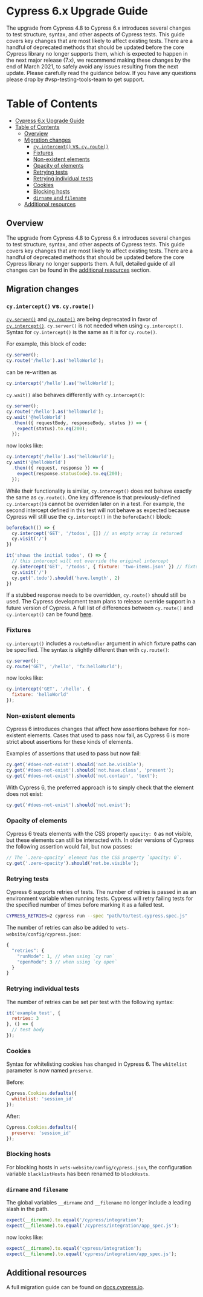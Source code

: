 # Cypress 6.x Upgrade Guide

The upgrade from Cypress 4.8 to Cypress 6.x introduces several changes to test structure, syntax, and other aspects of Cypress tests. This guide covers key changes that are most likely to affect existing tests. There are a handful of deprecated methods that should be updated before the core Cypress library no longer supports them, which is expected to happen in the next major release (7.x), we recommend making these changes by the end of March 2021, to safely avoid any issues resulting from the next update. Please carefully read the guidance below. If you have any questions please drop by #vsp-testing-tools-team to get support.

# Table of Contents

- [Cypress 6.x Upgrade Guide](#cypress-6x-upgrade-guide)
- [Table of Contents](#table-of-contents)
  - [Overview <a name="overview"></a>](#overview-)
  - [Migration changes <a name="migration-changes"></a>](#migration-changes-)
    - [`cy.intercept()` vs. `cy.route()` <a name="intercept"></a>](#cyintercept-vs-cyroute-)
    - [Fixtures <a name="fixtures"></a>](#fixtures-)
    - [Non-existent elements <a name="non-existent-elements"></a>](#non-existent-elements-)
    - [Opacity of elements <a name="opacity"></a>](#opacity-of-elements-)
    - [Retrying tests <a name="retries"></a>](#retrying-tests-)
    - [Retrying individual tests <a name="individual-retries"></a>](#retrying-individual-tests-)
    - [Cookies <a name="cookies"></a>](#cookies-)
    - [Blocking hosts <a name="blocking-hosts"></a>](#blocking-hosts-)
    - [`dirname` and `filename` <a name="dirname-filename"></a>](#dirname-and-filename-)
  - [Additional resources <a name="additional-resources"></a>](#additional-resources-)

## Overview <a name="overview"></a>

The upgrade from Cypress 4.8 to Cypress 6.x introduces several changes to test structure, syntax, and other aspects of Cypress tests. This guide covers key changes that are most likely to affect existing tests. There are a handful of deprecated methods that should be updated before the core Cypress library no longer supports them. A full, detailed guide of all changes can be found in the [additional resources](#additional-resources) section.

## Migration changes <a name="migration-changes"></a>

### `cy.intercept()` vs. `cy.route()` <a name="intercept"></a>

[`cy.server()`](https://docs.cypress.io/api/commands/server.html) and [`cy.route()`](https://docs.cypress.io/api/commands/route.html) are being deprecated in favor of [`cy.intercept()`](https://docs.cypress.io/api/commands/intercept.html). `cy.server()` is not needed when using `cy.intercept()`. Syntax for `cy.intercept()` is the same as it is for `cy.route()`.

For example, this block of code:

```javascript
cy.server();
cy.route('/hello').as('helloWorld');
```

can be re-written as

```javascript
cy.intercept('/hello').as('helloWorld');
```

`cy.wait()` also behaves differently with `cy.intercept()`:

```javascript
cy.server();
cy.route('/hello').as('helloWorld');
cy.wait('@helloWorld')
  .then(({ requestBody, responseBody, status }) => {
    expect(status).to.eq(200);
  });
```

now looks like:

```javascript
cy.intercept('/hello').as('helloWorld');
cy.wait('@helloWorld')
  .then(({ request, response }) => {
    expect(response.statusCode).to.eq(200);
  });
```

While their functionality is similar, `cy.intercept()` does not behave exactly the same as `cy.route()`. One key difference is that previously-defined `cy.intercept()`s cannot be overriden later on in a test. For example, the second intercept defined in this test will not behave as expected because Cypress will still use the `cy.intercept()` in the `beforeEach()` block:

```javascript
beforeEach(() => {
  cy.intercept('GET', '/todos', []) // an empty array is returned
  cy.visit('/')
})

it('shows the initial todos', () => {
  // this intercept will not override the original intercept
  cy.intercept('GET', '/todos', { fixture: 'two-items.json' }) // fixture with two items returned
  cy.visit('/')
  cy.get('.todo').should('have.length', 2)
})
```

If a stubbed response needs to be overridden, `cy.route()` should still be used. The Cypress development team plans to release override support in a future version of Cypress. A full list of differences between `cy.route()` and `cy.intercept()` can be found [here](https://docs.cypress.io/api/commands/intercept.html#Comparison-to-cy-route).

### Fixtures <a name="fixtures"></a>

`cy.intercept()` includes a `routeHandler` argument in which fixture paths can be specified. The syntax is slightly different than with `cy.route()`:

```javascript
cy.server();
cy.route('GET', '/hello', 'fx:helloWorld');
```

now looks like:

```javascript
cy.intercept('GET', '/hello', {
  fixture: 'helloWorld'
});
```

### Non-existent elements <a name="non-existent-elements"></a>

Cypress 6 introduces changes that affect how assertions behave for non-existent elements. Cases that used to pass now fail, as Cypress 6 is more strict about assertions for these kinds of elements.

Examples of assertions that used to pass but now fail:

```javascript
cy.get('#does-not-exist').should('not.be.visible');
cy.get('#does-not-exist').should('not.have.class', 'present');
cy.get('#does-not-exist').should('not.contain', 'text');
```

With Cypress 6, the preferred approach is to simply check that the element does not exist:

```javascript
cy.get('#does-not-exist').should('not.exist');
```

### Opacity of elements <a name="opacity"></a>

Cypress 6 treats elements with the CSS property `opacity: 0` as not visible, but these elements can still be interacted with. In older versions of Cypress the following assertion would fail, but now passes:

```javascript
// The `.zero-opacity` element has the CSS property `opacity: 0`.
cy.get('.zero-opacity').should('not.be.visible');
```

### Retrying tests <a name="retries"></a>

Cypress 6 supports retries of tests. The number of retries is passed in as an environment variable when running tests. Cypress will retry failing tests for the specified number of times before marking it as a failed test.

```sh
CYPRESS_RETRIES=2 cypress run --spec "path/to/test.cypress.spec.js"
```

The number of retries can also be added to `vets-website/config/cypress.json`:

```javascript
{
  "retries": {
    "runMode": 1, // when using `cy run`
    "openMode": 3 // when using `cy open`
  }
}
```

### Retrying individual tests <a name="individual-retries"></a>

The number of retries can be set per test with the following syntax:

```javascript
it('example test', {
  retries: 3
}, () => {
  // test body
});
```

### Cookies <a name="cookies"></a>

Syntax for whitelisting cookies has changed in Cypress 6. The `whitelist` parameter is now named `preserve`.

Before:

```javascript
Cypress.Cookies.defaults({
  whitelist: 'session_id'
});
```

After:

```javascript
Cypress.Cookies.defaults({
  preserve: 'session_id'
});
```

### Blocking hosts <a name="blocking-hosts"></a>

For blocking hosts in `vets-website/config/cypress.json`, the configuration variable `blacklistHosts` has been renamed to `blockHosts`.

### `dirname` and `filename` <a name="dirname-filename"></a>

The global variables `__dirname` and `__filename` no longer include a leading slash in the path.

```javascript
expect(__dirname).to.equal('/cypress/integration');
expect(__filename).to.equal('/cypress/integration/app_spec.js');
```

now looks like:

```javascript
expect(__dirname).to.equal('cypress/integration');
expect(__filename).to.equal('cypress/integration/app_spec.js');
```

## Additional resources <a name="additional-resources"></a>

A full migration guide can be found on [docs.cypress.io](https://docs.cypress.io/guides/references/migration-guide.html).